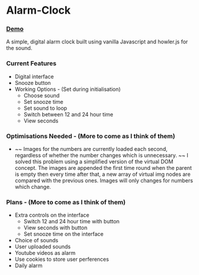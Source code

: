 # Alarm-Clock

### [Demo](https://dbuzzin.github.io/alarm-clock/)

A simple, digital alarm clock built using vanilla Javascript and howler.js for the sound.

### Current Features

* Digital interface
* Snooze button
* Working Options - (Set during initialisation)
  * Choose sound
  * Set snooze time
  * Set sound to loop
  * Switch between 12 and 24 hour time
  * View seconds

### Optimisations Needed - (More to come as I think of them)

* ~~ Images for the numbers are currently loaded each second, regardless of whether the number changes which is unnecessary. ~~
I solved this problem using a simplified version of the virtual DOM concept. The images are appended the first time round when the parent is empty then every time after that, a new array of virtual img nodes are compared with the previous ones. Images will only changes for numbers which change.


### Plans - (More to come as I think of them)

* Extra controls on the interface
  * Switch 12 and 24 hour time with button
  * View seconds with button
  * Set snooze time on the interface
* Choice of sounds
* User uploaded sounds
* Youtube videos as alarm
* Use cookies to store user perferences
* Daily alarm
